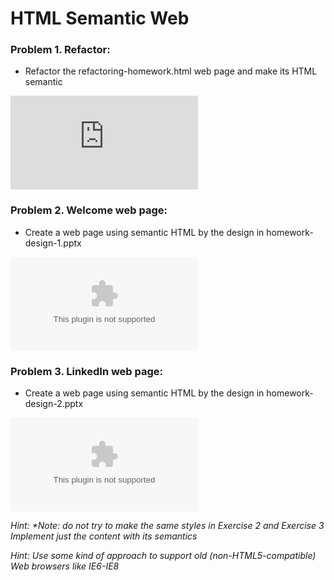 HTML Semantic Web
=====================

### Problem 1. Refactor:
*	Refactor the refactoring-homework.html web page and make its HTML semantic

![link](https://github.com/TelerikAcademy/HTML/blob/master/6.%20Semantic%20HTML/Homework/refactoring-homework.html)

### Problem 2. Welcome web page:
*	Create a web page using semantic HTML by the design in homework-design-1.pptx

![link](https://github.com/TelerikAcademy/HTML/blob/master/6.%20Semantic%20HTML/Homework/homework-design-1.pptx)

### Problem 3. LinkedIn web page:
*	Create a web page using semantic HTML by the design in homework-design-2.pptx
	
![link](https://github.com/TelerikAcademy/HTML/blob/master/6.%20Semantic%20HTML/Homework/homework-design-2.pptx)
		
_Hint: *Note: do not try to make the same styles in Exercise 2 and Exercise 3
			Implement just the content with its semantics_
			
_Hint: Use some kind of approach to support old (non-HTML5-compatible) Web browsers like IE6-IE8_
